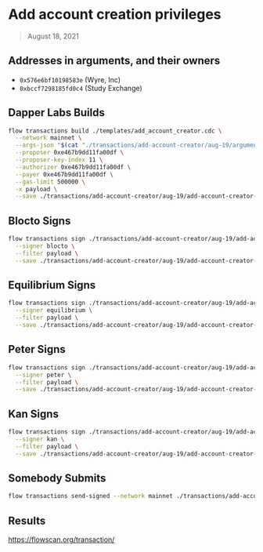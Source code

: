 # Add account creation privileges

> August 18, 2021

## Addresses in arguments, and their owners

- `0x576e6bf10198583e` (Wyre, Inc)
- `0xbccf7298185fd0c4` (Study Exchange)

## Dapper Labs Builds

```sh
flow transactions build ./templates/add_account_creator.cdc \
  --network mainnet \
  --args-json "$(cat "./transactions/add-account-creator/aug-19/arguments.json")" \
  --proposer 0xe467b9dd11fa00df \
  --proposer-key-index 11 \
  --authorizer 0xe467b9dd11fa00df \
  --payer 0xe467b9dd11fa00df \
  --gas-limit 500000 \
  -x payload \
  --save ./transactions/add-account-creator/aug-19/add-account-creator-aug-19-unsigned.rlp
```

## Blocto Signs

```sh
flow transactions sign ./transactions/add-account-creator/aug-19/add-account-creator-aug-19-unsigned.rlp \
  --signer blocto \
  --filter payload \
  --save ./transactions/add-account-creator/aug-19/add-account-creator-aug-19-sig-1.rlp
```

## Equilibrium Signs

```sh
flow transactions sign ./transactions/add-account-creator/aug-19/add-account-creator-aug-19-sig-1.rlp \
  --signer equilibrium \
  --filter payload \
  --save ./transactions/add-account-creator/aug-19/add-account-creator-aug-19-sig-2.rlp
```

## Peter Signs

```sh
flow transactions sign ./transactions/add-account-creator/aug-19/add-account-creator-aug-19-sig-2.rlp \
  --signer peter \
  --filter payload \
  --save ./transactions/add-account-creator/aug-19/add-account-creator-aug-19-sig-3.rlp
```

## Kan Signs

```sh
flow transactions sign ./transactions/add-account-creator/aug-19/add-account-creator-aug-19-sig-3.rlp \
  --signer kan \
  --filter payload \
  --save ./transactions/add-account-creator/aug-19/add-account-creator-aug-19-sig-complete.rlp
```


## Somebody Submits

```sh
flow transactions send-signed --network mainnet ./transactions/add-account-creator/aug-19/add-account-creator-aug-19-sig-complete.rlp
```

## Results

https://flowscan.org/transaction/
